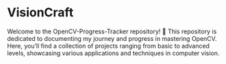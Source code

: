 # VisionCraft
Welcome to the OpenCV-Progress-Tracker repository! 🚀  This repository is dedicated to documenting my journey and progress in mastering OpenCV. Here, you’ll find a collection of projects ranging from basic to advanced levels, showcasing various applications and techniques in computer vision.
